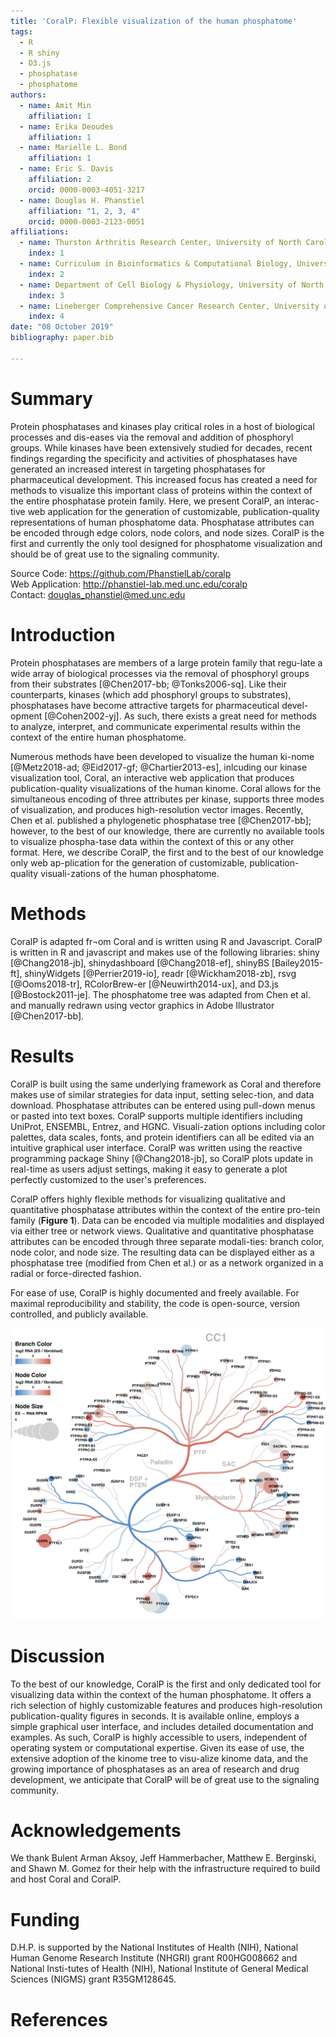 ```yaml
---
title: 'CoralP: Flexible visualization of the human phosphatome'
tags:
  - R
  - R shiny
  - D3.js
  - phosphatase
  - phosphatome
authors:
  - name: Amit Min
    affiliation: 1
  - name: Erika Deoudes
    affiliation: 1
  - name: Marielle L. Bond
    affiliation: 1
  - name: Eric S. Davis
    affiliation: 2
    orcid: 0000-0003-4051-3217
  - name: Douglas H. Phanstiel
    affiliation: "1, 2, 3, 4"
    orcid: 0000-0003-2123-0051
affiliations:
  - name: Thurston Arthritis Research Center, University of North Carolina, Chapel Hill, NC 27599, USA
    index: 1
  - name: Curriculum in Bioinformatics & Computational Biology, University of North Carolina, Chapel Hill, NC 27599, USA
    index: 2
  - name: Department of Cell Biology & Physiology, University of North Carolina, Chapel Hill, NC 27599, USA
    index: 3
  - name: Lineberger Comprehensive Cancer Research Center, University of North Carolina, Chapel Hill, NC 27599, USA
    index: 4
date: "08 October 2019"
bibliography: paper.bib

---
```


# Summary

Protein phosphatases and kinases play critical roles in a host of biological processes and dis-eases via the removal and addition of phosphoryl groups. While kinases have been extensively studied for decades, recent findings regarding the specificity and activities of phosphatases have generated an increased interest in targeting phosphatases for pharmaceutical development. This increased focus has created a need for methods to visualize this important class of proteins within the context of the entire phosphatase protein family. Here, we present CoralP, an interac-tive web application for the generation of customizable, publication-quality representations of human phosphatome data. Phosphatase attributes can be encoded through edge colors, node colors, and node sizes. CoralP is the first and currently the only tool designed for phosphatome visualization and should be of great use to the signaling community.

Source Code: https://github.com/PhanstielLab/coralp  
Web Application: http://phanstiel-lab.med.unc.edu/coralp  
Contact: douglas_phanstiel@med.unc.edu

# Introduction

Protein phosphatases are members of a large protein family that regu-late a wide array of biological processes via the removal of phosphoryl groups from their substrates [@Chen2017-bb; @Tonks2006-sq]. Like their counterparts, kinases (which add phosphoryl groups to substrates), phosphatases have become attractive targets for pharmaceutical devel-opment [@Cohen2002-yj]. As such, there exists a great need for methods to analyze, interpret, and communicate experimental results within the context of the entire human phosphatome.

Numerous methods have been developed to visualize the human ki-nome [@Metz2018-ad; @Eid2017-gf; @Chartier2013-es], inlcuding our kinase visualization tool, Coral, an interactive web application that produces publication-quality visualizations of the human kinome. Coral allows for the simultaneous encoding of three attributes per kinase, supports three modes of visualization, and produces high-resolution vector images. Recently, Chen et al. published a phylogenetic phosphatase tree [@Chen2017-bb]; however, to the best of our knowledge, there are currently no available tools to visualize phospha-tase data within the context of this or any other format. Here, we describe CoralP, the first and to the best of our knowledge only web ap-plication for the generation of customizable, publication-quality visuali-zations of the human phosphatome.

# Methods

CoralP is adapted fr¬om Coral and is written using R and Javascript. CoralP is written in R and javascript and makes use of the following libraries: shiny [@Chang2018-jb], shinydashboard [@Chang2018-ef], shinyBS [Bailey2015-ft], shinyWidgets [@Perrier2019-io], readr [@Wickham2018-zb], rsvg [@Ooms2018-tr], RColorBrew-er [@Neuwirth2014-ux], and D3.js [@Bostock2011-je]. The phosphatome tree was adapted from Chen et al. and manually redrawn using vector graphics in Adobe Illustrator [@Chen2017-bb]. 

# Results

CoralP is built using the same underlying framework as Coral and therefore makes use of similar strategies for data input, setting selec-tion, and data download. Phosphatase attributes can be entered using pull-down menus or pasted into text boxes. CoralP supports multiple identifiers including UniProt, ENSEMBL, Entrez, and HGNC. Visuali-zation options including color palettes, data scales, fonts, and protein identifiers can all be edited via an intuitive graphical user interface. CoralP was written using the reactive programming package Shiny [@Chang2018-jb], so CoralP plots update in real-time as users adjust settings, making it easy to generate a plot perfectly customized to the user's preferences.

CoralP offers highly flexible methods for visualizing qualitative and quantitative phosphatase attributes within the context of the entire pro-tein family (**Figure 1**). Data can be encoded via multiple modalities and displayed via either tree or network views. Qualitative and quantitative phosphatase attributes can be encoded through three separate modali-ties: branch color, node color, and node size. The resulting data can be displayed either as a phosphatase tree (modified from Chen et al.) or as a network organized in a radial or force-directed fashion.

For ease of use, CoralP is highly documented and freely available. For maximal reproducibility and stability, the code is open-source, version controlled, and publicly available.

![**Figure 1. Section of CoralP plot showing CC1 phosphatases.** Branch and node colors depict RNA log2-fold change. Node sizes represent RNA RPKM values.](fig1.png)

# Discussion

To the best of our knowledge, CoralP is the first and only dedicated tool for visualizing data within the context of the human phosphatome. It offers a rich selection of highly customizable features and produces high-resolution publication-quality figures in seconds. It is available online, employs a simple graphical user interface, and includes detailed documentation and examples. As such, CoralP is highly accessible to users, independent of operating system or computational expertise. Given its ease of use, the extensive adoption of the kinome tree to visu-alize kinome data, and the growing importance of phosphatases as an area of research and drug development, we anticipate that CoralP will be of great use to the signaling community.

# Acknowledgements

We thank Bulent Arman Aksoy, Jeff Hammerbacher, Matthew E. Berginski, and Shawn M. Gomez for their help with the infrastructure required to build and host Coral and CoralP.

# Funding

D.H.P. is supported by the National Institutes of Health (NIH), National Human Genome Research Institute (NHGRI) grant R00HG008662 and National Insti-tutes of Health (NIH), National Institute of General Medical Sciences (NIGMS) grant R35GM128645.

# References